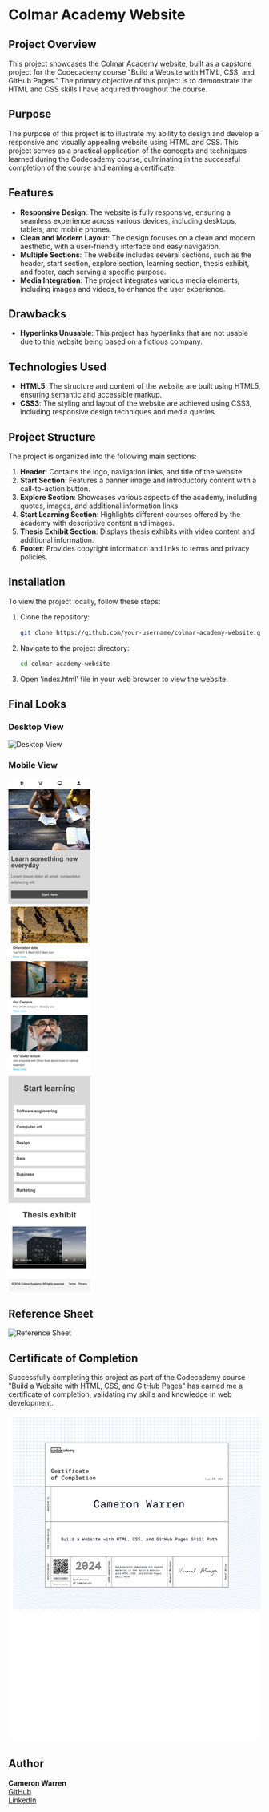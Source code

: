 # Colmar Academy Website

## Project Overview

This project showcases the Colmar Academy website, built as a capstone project for the Codecademy course "Build a Website with HTML, CSS, and GitHub Pages." The primary objective of this project is to demonstrate the HTML and CSS skills I have acquired throughout the course.

## Purpose

The purpose of this project is to illustrate my ability to design and develop a responsive and visually appealing website using HTML and CSS. This project serves as a practical application of the concepts and techniques learned during the Codecademy course, culminating in the successful completion of the course and earning a certificate.

## Features

- **Responsive Design**: The website is fully responsive, ensuring a seamless experience across various devices, including desktops, tablets, and mobile phones.
- **Clean and Modern Layout**: The design focuses on a clean and modern aesthetic, with a user-friendly interface and easy navigation.
- **Multiple Sections**: The website includes several sections, such as the header, start section, explore section, learning section, thesis exhibit, and footer, each serving a specific purpose.
- **Media Integration**: The project integrates various media elements, including images and videos, to enhance the user experience.

## Drawbacks

- **Hyperlinks Unusable**: This project has hyperlinks that are not usable due to this website being based on a fictious company.
  
## Technologies Used

- **HTML5**: The structure and content of the website are built using HTML5, ensuring semantic and accessible markup.
- **CSS3**: The styling and layout of the website are achieved using CSS3, including responsive design techniques and media queries.

## Project Structure

The project is organized into the following main sections:

1. **Header**: Contains the logo, navigation links, and title of the website.
2. **Start Section**: Features a banner image and introductory content with a call-to-action button.
3. **Explore Section**: Showcases various aspects of the academy, including quotes, images, and additional information links.
4. **Start Learning Section**: Highlights different courses offered by the academy with descriptive content and images.
5. **Thesis Exhibit Section**: Displays thesis exhibits with video content and additional information.
6. **Footer**: Provides copyright information and links to terms and privacy policies.

## Installation

To view the project locally, follow these steps:

1. Clone the repository:
   ```sh
   git clone https://github.com/your-username/colmar-academy-website.git
   ```
2. Navigate to the project directory:
   ```sh
   cd colmar-academy-website
   ```
3. Open 'index.html' file in your web browser to view the website.
   
## Final Looks

### Desktop View

![Desktop View](images/desktop-view.png)

### Mobile View

![Mobile View](images/mobile-view.png) 

## Reference Sheet

![Reference Sheet](images/colmar-academy-spec.png) 

## Certificate of Completion

Successfully completing this project as part of the Codecademy course "Build a Website with HTML, CSS, and GitHub Pages" has earned me a certificate of completion, validating my skills and knowledge in web development.

![Codecademy Certificate](images/HTMLCERT-1.png) 

## Author

**Cameron Warren**  
[GitHub](https://github.com/your-username)  
[LinkedIn](https://www.linkedin.com/in/your-linkedin-profile)


   
   
   
